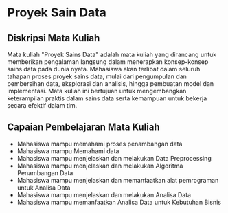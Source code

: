 # Proyek Sain Data

## Diskripsi Mata Kuliah
Mata kuliah "Proyek Sains Data" adalah mata kuliah yang  dirancang untuk memberikan pengalaman langsung dalam menerapkan konsep-konsep sains data pada  dunia nyata. Mahasiswa akan terlibat dalam seluruh tahapan proses  proyek sains data, mulai dari pengumpulan dan pembersihan data, eksplorasi dan analisis, hingga pembuatan model dan implementasi. Mata kuliah ini bertujuan untuk mengembangkan keterampilan praktis dalam sains data serta kemampuan untuk bekerja secara efektif dalam tim.

## Capaian Pembelajaran Mata Kuliah

* Mahasiswa mampu memahami proses penambangan data
* Mahasiswa mampu  Memahami data
* Mahasiswa mampu menjelaskan dan melakukan Data Preprocessing
* Mahasiswa mampu menjelaskan dan melakukan Algoritma Penambangan Data 
* Mahasiswa mampu menjelaskan dan memanfaatkan alat pemrograman untuk Analisa  Data 
* Mahasiswa mampu menjelaskan dan melakukan Analisa Data
* Mahasiswa mampu memanfaatkan Analisa Data untuk Kebutuhan Bisnis


